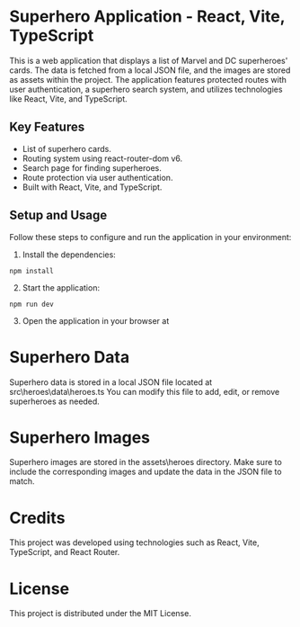 # Superhero Application - React, Vite, TypeScript

This is a web application that displays a list of Marvel and DC superheroes' cards. The data is fetched from a local JSON file, and the images are stored as assets within the project. The application features protected routes with user authentication, a superhero search system, and utilizes technologies like React, Vite, and TypeScript.

## Key Features

- List of superhero cards.
- Routing system using react-router-dom v6.
- Search page for finding superheroes.
- Route protection via user authentication.
- Built with React, Vite, and TypeScript.

## Setup and Usage

Follow these steps to configure and run the application in your environment:

1. Install the dependencies:

```
npm install
```

2. Start the application:

```
npm run dev
```

3. Open the application in your browser at

# Superhero Data

Superhero data is stored in a local JSON file located at src\heroes\data\heroes.ts You can modify this file to add, edit, or remove superheroes as needed.

# Superhero Images

Superhero images are stored in the assets\heroes directory. Make sure to include the corresponding images and update the data in the JSON file to match.

# Credits

This project was developed using technologies such as React, Vite, TypeScript, and React Router.

# License

This project is distributed under the MIT License.
